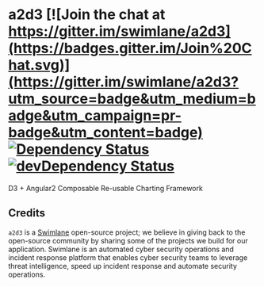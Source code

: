 # a2d3 [![Join the chat at https://gitter.im/swimlane/a2d3](https://badges.gitter.im/Join%20Chat.svg)](https://gitter.im/swimlane/a2d3?utm_source=badge&utm_medium=badge&utm_campaign=pr-badge&utm_content=badge) [![Dependency Status](https://david-dm.org/swimlane/a2d3.svg)](https://david-dm.org/swimlane/a2d3) [![devDependency Status](https://david-dm.org/swimlane/a2d3/dev-status.svg)](https://david-dm.org/swimlane/a2d3#info=devDependencies)

D3 + Angular2 Composable Re-usable Charting Framework

## Credits
`a2d3` is a [Swimlane](http://swimlane.com) open-source project; we believe in giving back to the open-source community by sharing some of the projects we build for our application. Swimlane is an automated cyber security operations and incident response platform that enables cyber security teams to leverage threat intelligence, speed up incident response and automate security operations.
